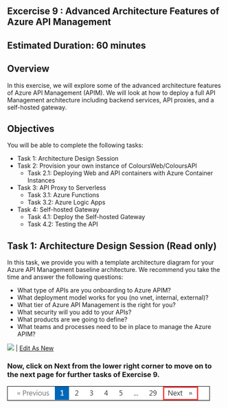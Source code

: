 ## Excercise 9 : Advanced Architecture Features of Azure API Management

## Estimated Duration: 60 minutes

## Overview

In this exercise, we will explore some of the advanced architecture features of Azure API Management (APIM). We will look at how to deploy a full API Management architecture including backend services, API proxies, and a self-hosted gateway.

## Objectives

You will be able to complete the following tasks:

- Task 1: Architecture Design Session
- Task 2: Provision your own instance of ColoursWeb/ColoursAPI
    - Task 2.1: Deploying Web and API containers with Azure Container Instances
- Task 3: API Proxy to Serverless
    - Task 3.1: Azure Functions
    - Task 3.2: Azure Logic Apps
- Task 4: Self-hosted Gateway
    - Task 4.1: Deploy the Self-hosted Gateway
    - Task 4.2: Testing the API

## Task 1: Architecture Design Session (Read only)

In this task, we provide you with a template architecture diagram for your Azure API Management baseline architecture. We recommend you take the time and answer the following questions:

- What type of APIs are you onboarding to Azure APIM?   
- What deployment model works for you (no vnet, internal, external)?  
- What tier of Azure API Management is the right for you?  
- What security will you add to your APIs? 
- What products are we going to define? 
- What teams and processes need to be in place to manage the Azure APIM?

![](../../assets/images/apim-architecture-design-session-v2.png)
| <a href="https://app.diagrams.net/#Uhttps%3A%2F%2Fraw.githubusercontent.com%2FAzure%2Fapim-lab%2Fmain%2Fassets%2Fdiagrams%2FapimADSv2.drawio" target="_blank">Edit As New</a> 

<!-- Download Diagram:
- [drawio](../../assets/diagrams/apimADSv2.drawio)
- [drawio editable svg](../../assets/diagrams/apimADSv2.svg)
- [drawio editable png](../../assets/diagrams/apimADSv2.png)
- [Visio](../../assets/diagrams/apimADSv2.vsdx) -->

### Now, click on Next from the lower right corner to move on to the next page for further tasks of Exercise 9.

  ![](../gs/media/api-07.png)
